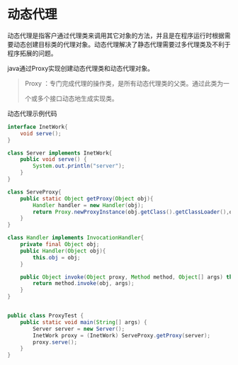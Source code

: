 # 动态代理

动态代理是指客户通过代理类来调用其它对象的方法，并且是在程序运行时根据需要动态创建目标类的代理对象。动态代理解决了静态代理需要过多代理类及不利于程序拓展的问题。

java通过Proxy实现创建动态代理类和动态代理对象。

> Proxy ：专门完成代理的操作类，是所有动态代理类的父类。通过此类为一
>
> 个或多个接口动态地生成实现类。

动态代理示例代码

```java
interface InetWork{
    void serve();
}

class Server implements InetWork{
    public void serve() {
        System.out.println("server");
    }
}

class ServeProxy{
    public static Object getProxy(Object obj){
        Handler handler = new Handler(obj);
        return Proxy.newProxyInstance(obj.getClass().getClassLoader(),obj.getClass().getInterfaces(),handler);
    }
}

class Handler implements InvocationHandler{
    private final Object obj;
    public Handler(Object obj){
        this.obj = obj;
    }

    public Object invoke(Object proxy, Method method, Object[] args) throws Throwable {
        return method.invoke(obj, args);
    }
}


public class ProxyTest {
    public static void main(String[] args) {
        Server server = new Server();
        InetWork proxy = (InetWork) ServeProxy.getProxy(server);
        proxy.serve();
    }
}
```

